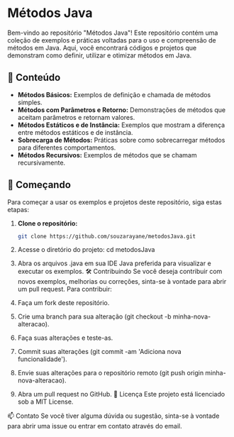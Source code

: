 # Métodos Java

Bem-vindo ao repositório "Métodos Java"! Este repositório contém uma coleção de exemplos e práticas voltadas para o uso e compreensão de métodos em Java. Aqui, você encontrará códigos e projetos que demonstram como definir, utilizar e otimizar métodos em Java.

## 📁 Conteúdo

- **Métodos Básicos:** Exemplos de definição e chamada de métodos simples.
- **Métodos com Parâmetros e Retorno:** Demonstrações de métodos que aceitam parâmetros e retornam valores.
- **Métodos Estáticos e de Instância:** Exemplos que mostram a diferença entre métodos estáticos e de instância.
- **Sobrecarga de Métodos:** Práticas sobre como sobrecarregar métodos para diferentes comportamentos.
- **Métodos Recursivos:** Exemplos de métodos que se chamam recursivamente.

## 🚀 Começando

Para começar a usar os exemplos e projetos deste repositório, siga estas etapas:

1. **Clone o repositório:**

   ```bash
   git clone https://github.com/souzarayane/metodosJava.git
2. Acesse o diretório do projeto:
   cd metodosJava
3. Abra os arquivos .java em sua IDE Java preferida para visualizar e executar os exemplos.
   🛠️ Contribuindo
Se você deseja contribuir com novos exemplos, melhorias ou correções, sinta-se à vontade para abrir um pull request. Para contribuir:

1. Faça um fork deste repositório.
2. Crie uma branch para sua alteração (git checkout -b minha-nova-alteracao).
3. Faça suas alterações e teste-as.
4. Commit suas alterações (git commit -am 'Adiciona nova funcionalidade').
5. Envie suas alterações para o repositório remoto (git push origin minha-nova-alteracao).
6. Abra um pull request no GitHub.
📜 Licença
Este projeto está licenciado sob a MIT License.

📫 Contato
Se você tiver alguma dúvida ou sugestão, sinta-se à vontade para abrir uma issue ou entrar em contato através do email.
